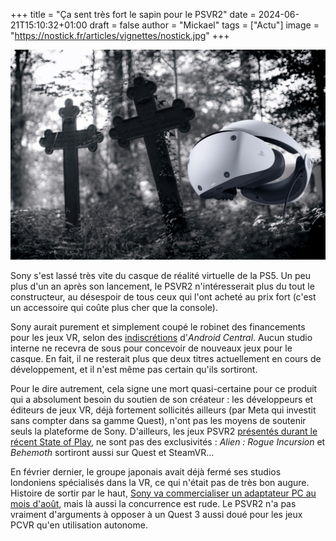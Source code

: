 +++
title = "Ça sent très fort le sapin pour le PSVR2"
date = 2024-06-21T15:10:32+01:00
draft = false
author = "Mickael"
tags = ["Actu"]
image = "https://nostick.fr/articles/vignettes/nostick.jpg"
+++

![PSVR2 dans un cimetière](sony-psvr2.jpg "RIPSVR2") 

Sony s'est lassé très vite du casque de réalité virtuelle de la PS5. Un peu plus d'un an après son lancement, le PSVR2 n'intéresserait plus du tout le constructeur, au désespoir de tous ceux qui l'ont acheté au prix fort (c'est un accessoire qui coûte plus cher que la console).

Sony aurait purement et simplement coupé le robinet des financements pour les jeux VR, selon des [indiscrétions](https://www.androidcentral.com/gaming/virtual-reality/sony-no-longer-cares-about-the-psvr-2-and-you-shouldnt-either) d'*Android Central*. Aucun studio interne ne recevra de sous pour concevoir de nouveaux jeux pour le casque. En fait, il ne resterait plus que deux titres actuellement en cours de développement, et il n'est même pas certain qu'ils sortiront.

Pour le dire autrement, cela signe une mort quasi-certaine pour ce produit qui a absolument besoin du soutien de son créateur : les développeurs et éditeurs de jeux VR, déjà fortement sollicités ailleurs (par Meta qui investit sans compter dans sa gamme Quest), n'ont pas les moyens de soutenir seuls la plateforme de Sony. D'ailleurs, les jeux PSVR2 [présentés durant le récent State of Play](https://nostick.fr/articles/2024/mai/3105-sony-paquet-pc/), ne sont pas des exclusivités : *Alien : Rogue Incursion* et *Behemoth* sortiront aussi sur Quest et SteamVR…

En février dernier, le groupe japonais avait déjà fermé ses studios londoniens spécialisés dans la VR, ce qui n'était pas de très bon augure. Histoire de sortir par le haut, [Sony va commercialiser un adaptateur PC au mois d'août](https://nostick.fr/articles/2024/juin/0306-le-psvr2-sera-bientot-compatible-pc-grace-a-un-adaptateur-a-60/), mais là aussi la concurrence est rude. Le PSVR2 n'a pas vraiment d'arguments à opposer à un Quest 3 aussi doué pour les jeux PCVR qu'en utilisation autonome.
